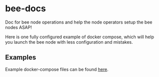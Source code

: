 # bee-docs
Doc for bee node operations and help the node operators setup the bee nodes ASAP!

Here is one fully configured example of docker compose, which will help you launch the bee node with less configuration and mistakes.

## Examples

Example docker-compose files can be found [here](docker-compose).